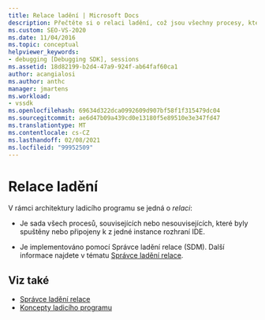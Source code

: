 ```yaml
---
title: Relace ladění | Microsoft Docs
description: Přečtěte si o relaci ladění, což jsou všechny procesy, které byly spuštěny nebo připojeny k z jedné instance rozhraní IDE.
ms.custom: SEO-VS-2020
ms.date: 11/04/2016
ms.topic: conceptual
helpviewer_keywords:
- debugging [Debugging SDK], sessions
ms.assetid: 18d82199-b2d4-47a9-924f-ab64faf60ca1
author: acangialosi
ms.author: anthc
manager: jmartens
ms.workload:
- vssdk
ms.openlocfilehash: 69634d322dca0992609d907bf58f1f315479dc04
ms.sourcegitcommit: ae6d47b09a439cd0e13180f5e89510e3e347fd47
ms.translationtype: MT
ms.contentlocale: cs-CZ
ms.lasthandoff: 02/08/2021
ms.locfileid: "99952509"
---
```

# <a name="debug-session"></a>Relace ladění
V rámci architektury ladicího programu se jedná o *relaci*:

- Je sada všech procesů, souvisejících nebo nesouvisejících, které byly spuštěny nebo připojeny k z jedné instance rozhraní IDE.

- Je implementováno pomocí Správce ladění relace (SDM). Další informace najdete v tématu [Správce ladění relace](../../extensibility/debugger/session-debug-manager.md).

## <a name="see-also"></a>Viz také
- [Správce ladění relace](../../extensibility/debugger/session-debug-manager.md)
- [Koncepty ladicího programu](../../extensibility/debugger/debugger-concepts.md)
